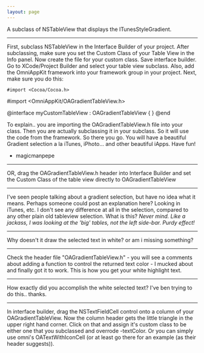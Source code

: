 ```yaml
---
layout: page
---
```




A subclass of NSTableView that displays the ITunesStyleGradient.

----

First, subclass NSTableView in the Interface Builder of your project.  After subclassing, make sure you set the Custom Class of your Table View in the Info panel.  Now create the file for your custom class.  Save interface builder.  Go to XCode/Project Builder and select your table view subclass.  Also, add the OmniAppKit framework into your framework group in your project.  Next, make sure you do this:

    #import <Cocoa/Cocoa.h>
#import <OmniAppKit/OAGradientTableView.h>

@interface myCustomTableView : OAGradientTableView
{
}
@end 

To explain.. you are importing the OAGradientTableView.h file into your class.  Then you are actually subclassing it in your subclass.  So it will use the code from the framework.  So there you go.  You will have a beautiful Gradient selection a la iTunes, iPhoto... and other beautiful iApps.  Have fun!

- magicmanpepe

----

OR, drag the OAGradientTableView.h header into Interface Builder and set the Custom Class of the table view directly to OAGradientTableView

----

I've seen people talking about a gradient selection, but have no idea what it means. Perhaps someone could post an explanation here? Looking in iTunes, etc. I don't see any difference at all in the selection, compared to any other plain old tableview selection. What is this?
*Never mind. Like a jackass, I was looking at the 'big' tables, not the left side-bar. Purdy effect!*

----

Why doesn't it draw the selected text in white? or am i missing something?

----

Check the header file "OAGradientTableView.h" - you will see a comments about adding a function to control the returned text color - I mucked about and finally got it to work. This is how you get your white highlight text.

----

How exactly did you accomplish the white selected text? I've ben trying to do this.. thanks.

----

In interface builder, drag the NSTextFieldCell control onto a column of your OAGradientTableView.  Now the column header gets the little triangle in the upper right hand corner.  Click on that and assign it's custom class to be either one that you subclassed and overrode  -textColor.  Or you can simply use omni's OATextWithIconCell (or at least go there for an example (as their header suggests)).
